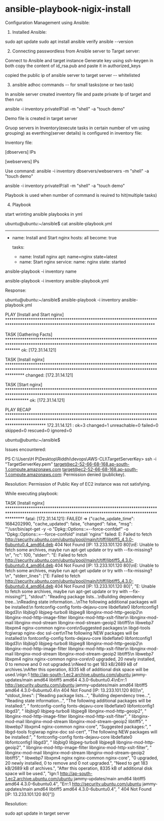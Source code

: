 # ansible-playbook-nigix-install

Configuration Management using Ansible:

1. Installed Ansible:

sudo apt update
sudo apt install ansible
verify  ansible --version

2. Connecting passwordless from Ansible server to Target server:

Connect to Ansible and target instance
Generate key using ssh-keygen in both
copy the content of id_rsa.pub and paste it in authorized_keys



copied the public ip of ansible server to target server -- whitelisted

3. ansible adhoc commands -- for small tasks(one or two task)

In ansible server created inventory file and paste private Ip of target and then run:

ansible -i inventory privateIP/all -m "shell" -a "touch demo"

Demo file is created in target server


Gruop servers in Inventory(execute tasks in certain number of vm using grouping) as everthing(server details) is configured in inventory file:

Inventory file:

[dbservers]
IPs

[webservers]
IPs

Use command:
ansible -i inventory dbservers/webservers -m "shell" -a "touch demo"

ansible -i inventory privateIP/all -m "shell" -a "touch demo"

Playbook is used when number of command is reuired to hit(multiple tasks)

4. Playbook

start wrinting ansible playbooks in yml

ubuntu@ubuntu:~/ansible$ cat ansible-playbook.yml

---
- name: Install and Start nginx
  hosts: all
  become: true

  tasks:
    - name: Install nginx
      apt: name=nginx state=latest
    - name: Start nginx
      service:
        name: nginx
        state: started


ansible-playbook -i inventory name

ansible-playbook -i inventory ansible-playbook.yml

Response:

ubuntu@ubuntu:~/ansible$ ansible-playbook -i inventory ansible-playbook.yml

PLAY [Install and Start nginx] *********************************************************************************************************************************************

TASK [Gathering Facts] *****************************************************************************************************************************************************
ok: [172.31.14.121]

TASK [Install nginx] *******************************************************************************************************************************************************
changed: [172.31.14.121]

TASK [Start nginx] *********************************************************************************************************************************************************
ok: [172.31.14.121]

PLAY RECAP *****************************************************************************************************************************************************************
172.31.14.121              : ok=3    changed=1    unreachable=0    failed=0    skipped=0    rescued=0    ignored=0

ubuntu@ubuntu:~/ansible$


Issues encountered:

PS C:\Users\H P\Desktop\Riddhi\devops\AWS-CLI\TargetServerKey> ssh -i "TargetServerKey.pem" target@ec2-52-66-68-168.ap-south-1.compute.amazonaws.com
target@ec2-52-66-68-168.ap-south-1.compute.amazonaws.com: Permission denied (publickey).

Resolution:
Permission of Public Key of EC2 instance was not satisfying.


While executing playbook:

TASK [Install nginx] *******************************************************************************************************************************************************
fatal: [172.31.14.121]: FAILED! => {"cache_update_time": 1684202990, "cache_updated": false, "changed": false, "msg": "'/usr/bin/apt-get -y -o \"Dpkg::Options::=--force-confdef\" -o \"Dpkg::Options::=--force-confold\"      install 'nginx'' failed: E: Failed to fetch http://security.ubuntu.com/ubuntu/pool/main/t/tiff/libtiff5_4.3.0-6ubuntu0.4_amd64.deb  404  Not Found [IP: 13.233.101.120 80]\nE: Unable to fetch some archives, maybe run apt-get update or try with --fix-missing?\n", "rc": 100, "stderr": "E: Failed to fetch http://security.ubuntu.com/ubuntu/pool/main/t/tiff/libtiff5_4.3.0-6ubuntu0.4_amd64.deb  404  Not Found [IP: 13.233.101.120 80]\nE: Unable to fetch some archives, maybe run apt-get update or try with --fix-missing?\n", "stderr_lines": ["E: Failed to fetch http://security.ubuntu.com/ubuntu/pool/main/t/tiff/libtiff5_4.3.0-6ubuntu0.4_amd64.deb  404  Not Found [IP: 13.233.101.120 80]", "E: Unable to fetch some archives, maybe run apt-get update or try with --fix-missing?"], "stdout": "Reading package lists...\nBuilding dependency tree...\nReading state information...\nThe following additional packages will be installed:\n  fontconfig-config fonts-dejavu-core libdeflate0 libfontconfig1 libgd3\n  libjbig0 libjpeg-turbo8 libjpeg8 libnginx-mod-http-geoip2\n  libnginx-mod-http-image-filter libnginx-mod-http-xslt-filter\n  libnginx-mod-mail libnginx-mod-stream libnginx-mod-stream-geoip2 libtiff5\n  libwebp7 libxpm4 nginx-common nginx-core\nSuggested packages:\n  libgd-tools fcgiwrap nginx-doc ssl-cert\nThe following NEW packages will be installed:\n  fontconfig-config fonts-dejavu-core libdeflate0 libfontconfig1 libgd3\n  libjbig0 libjpeg-turbo8 libjpeg8 libnginx-mod-http-geoip2\n  libnginx-mod-http-image-filter libnginx-mod-http-xslt-filter\n  libnginx-mod-mail libnginx-mod-stream libnginx-mod-stream-geoip2 libtiff5\n  libwebp7 libxpm4 nginx nginx-common nginx-core\n0 upgraded, 20 newly installed, 0 to remove and 0 not upgraded.\nNeed to get 183 kB/2689 kB of archives.\nAfter this operation, 8335 kB of additional disk space will be used.\nIgn:1 http://ap-south-1.ec2.archive.ubuntu.com/ubuntu jammy-updates/main amd64 libtiff5 amd64 4.3.0-6ubuntu0.4\nErr:1 http://security.ubuntu.com/ubuntu jammy-updates/main amd64 libtiff5 amd64 4.3.0-6ubuntu0.4\n  404  Not Found [IP: 13.233.101.120 80]\n", "stdout_lines": ["Reading package lists...", "Building dependency tree...", "Reading state information...", "The following additional packages will be installed:", "  fontconfig-config fonts-dejavu-core libdeflate0 libfontconfig1 libgd3", "  libjbig0 libjpeg-turbo8 libjpeg8 libnginx-mod-http-geoip2", "  libnginx-mod-http-image-filter libnginx-mod-http-xslt-filter", "  libnginx-mod-mail libnginx-mod-stream libnginx-mod-stream-geoip2 libtiff5", "  libwebp7 libxpm4 nginx-common nginx-core", "Suggested packages:", "  libgd-tools fcgiwrap nginx-doc ssl-cert", "The following NEW packages will be installed:", "  fontconfig-config fonts-dejavu-core libdeflate0 libfontconfig1 libgd3", "  libjbig0 libjpeg-turbo8 libjpeg8 libnginx-mod-http-geoip2", "  libnginx-mod-http-image-filter libnginx-mod-http-xslt-filter", "  libnginx-mod-mail libnginx-mod-stream libnginx-mod-stream-geoip2 libtiff5", "  libwebp7 libxpm4 nginx nginx-common nginx-core", "0 upgraded, 20 newly installed, 0 to remove and 0 not upgraded.", "Need to get 183 kB/2689 kB of archives.", "After this operation, 8335 kB of additional disk space will be used.", "Ign:1 http://ap-south-1.ec2.archive.ubuntu.com/ubuntu jammy-updates/main amd64 libtiff5 amd64 4.3.0-6ubuntu0.4", "Err:1 http://security.ubuntu.com/ubuntu jammy-updates/main amd64 libtiff5 amd64 4.3.0-6ubuntu0.4", "  404  Not Found [IP: 13.233.101.120 80]"]}


Resolution:

sudo apt update in target server
